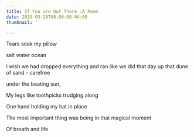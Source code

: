 ```yaml
---
title: If You are Out There :A Poem
date: 2019-03-26T00:00:00-04:00
thumbnail: ''

---
```

Tears soak my pillow

salt water ocean

I wish we had dropped everything and ran like we did that day up that dune of sand - carefree

under the beating sun,

My legs like toothpicks trudging along

One hand holding my hat in place

The most important thing was being in that magical moment 

Of breath and life 